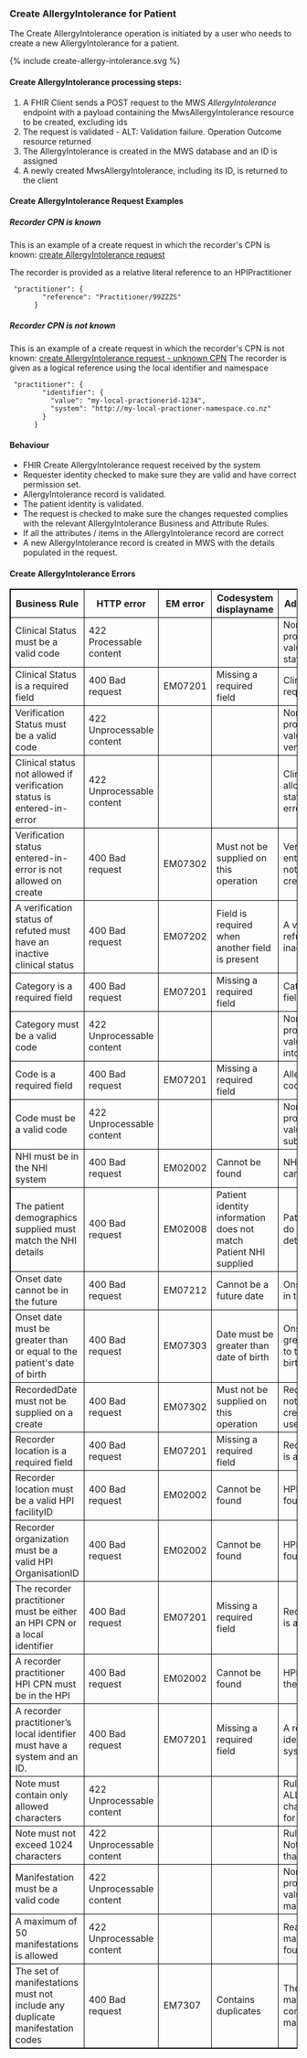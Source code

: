 

### Create AllergyIntolerance  for Patient

The Create AllergyIntolerance  operation is initiated by a user who needs to create a new AllergyIntolerance for a patient.


<div>
{% include create-allergy-intolerance.svg %}
</div>



####  Create AllergyIntolerance processing steps:

1. A FHIR Client sends a POST request to the MWS *AllergyIntolerance* endpoint with  a payload containing the MwsAllergyIntolerance resource to be created, excluding ids
2. The request is validated - ALT: Validation failure. Operation Outcome resource returned
3. The AllergyIntolerance is created in the MWS database and an ID is assigned
4. A newly created  MwsAllergyIntolerance, including its ID,  is returned to the client


####  Create AllergyIntolerance Request Examples

##### Recorder CPN is known

This is an example of a create request in which the recorder's CPN is known:
[create AllergyIntolerance request](AllergyIntolerance-MwsAllergyIntolerance.json.html)

The recorder is provided as a relative literal reference to an HPIPractitioner 

```
 "practitioner": {
        "reference": "Practitioner/99ZZZS"
      }
```

##### Recorder CPN is not known

This is an example of a create request in which the recorder's CPN is not known:
[create AllergyIntolerance request - unknown CPN](AllergyIntolerance-MwsAllergyIntolerance-3.json.html)
The recorder is given as a logical reference using the local identifier and namespace

```
 "practitioner": {
        "identifier": {
          "value": "my-local-practionerid-1234",
          "system": "http://my-local-practioner-namespace.co.nz"
        }
      }
```

#### Behaviour

* FHIR Create AllergyIntolerance request received by the system
* Requester identity checked to make sure they are valid and have correct permission set.
* AllergyIntolerance record is validated.
* The patient identity is validated.
* The request is checked  to make sure the changes requested complies with the relevant AllergyIntolerance Business and Attribute Rules.
* If all the attributes / items in the AllergyIntolerance record are correct
* A new AllergyIntolerance record is created in MWS with the details populated in the request.


<h4>Create AllergyIntolerance Errors</h4>
<table>
<style>
table, th, td {
  border: 1px solid black;
  border-collapse: collapse;
}
</style>
<tr><th>Business Rule</th>
<th>HTTP error</th>
<th>EM error</th>
<th>Codesystem displayname</th>
<th>Additional description</th></tr>

<tr><td>Clinical Status must be a valid code</td>
<td>422 Processable content </td>
<td></td>
<td></td>
<td>None of the codings provided are in the value set Mws clinical status</td></tr>

<tr><td>Clinical Status is a required field</td>
<td>400 Bad request</td>
<td>EM07201</td>
<td>Missing a required field</td>
<td>Clinical Status is a required field on create</td></tr>

<tr><td>Verification Status must be a valid code</td>
<td>422 Unprocessable content</td>
<td></td>
<td></td>
<td>None of the codings provided are in the value set Mws verification status</td></tr>

<tr><td>Clinical status not allowed if verification status is entered-in-error</td>
<td>422 Unprocessable content</td>
<td></td>
<td></td>
<td>Clinical status not allowed if verification status is entered-in-error</td></tr>

<tr><td>Verification status entered-in-error is not allowed on create</td>
<td>400 Bad request</td>
<td>EM07302</td>
<td>Must not be supplied on this operation</td>
<td>Verification status of enter-in-error must not be supplied on a create operation</td></tr>

<tr><td>A verification status of refuted must have an inactive clinical status</td>
<td>400 Bad request</td>
<td>EM07202</td>
<td>Field is required when another field is present</td>
<td>A verification status of refuted must have an inactive clinical status</td></tr>

<tr><td>Category is a required field</td>
<td>400 Bad request</td>
<td>EM07201</td>
<td>Missing a required field</td>
<td>Category is a required field</td></tr>

<tr><td>Category must be a valid code</td>
<td>422 Unprocessable content</td>
<td></td>
<td></td>
<td>None of the codings provided are in the value set allergy intolerance category</td></tr>

<tr><td>Code is a required  field</td>
<td>400 Bad request</td>
<td>EM07201</td>
<td>Missing a required field</td>
<td>AllergyIntolerance code is a required field</td></tr>

<tr><td>Code must be a valid code</td>
<td>422 Unprocessable content</td>
<td></td>
<td></td>
<td>None of the codings provided are in the value set  mws substance combined</td></tr>

<tr><td>NHI must be in the NHI system</td>
<td>400 Bad request</td>
<td>EM02002</td>
<td>Cannot be found</td>
<td>NHI number supplied cannot be found</td></tr>

<tr><td>The patient demographics supplied must match the NHI details</td>
<td>400 Bad request</td>
<td>EM02008</td>
<td>Patient identity information does not match Patient NHI supplied</td>
<td>Patient details supplied do not match the NHI details</td></tr>

<tr><td>Onset date cannot be in the future</td>
<td>400 Bad request</td>
<td>EM07212</td>
<td>Cannot be a future date</td>
<td>Onset date cannot be in the future</td></tr>

<tr><td>Onset date must be greater than or equal to the patient's date of birth</td>
<td>400 Bad request</td>
<td>EM07303</td>
<td>Date must be greater than date of birth</td>
<td>Onset date must be greater than or equal to the patient's date of birth</td></tr>

<tr><td>RecordedDate must not be supplied on a create</td>
<td>400 Bad request</td>
<td>EM07302</td>
<td>Must not be supplied on this operation</td>
<td>Recorded date must not be supplied on a create. Todays date is used</td></tr>

<tr><td>Recorder location is a required field</td>
<td>400 Bad request</td>
<td>EM07201</td>
<td>Missing a required field</td>
<td>Recorder HPI facilityID is a required field</td></tr>

<tr><td>Recorder location must be a valid HPI facilityID </td>
<td>400 Bad request</td>
<td>EM02002</td>
<td>Cannot be found</td>
<td>HPI Facility ID not found in the HPI</td></tr>

<tr><td>Recorder organization must be a valid HPI OrganisationID</td>
<td>400 Bad request</td>
<td>EM02002</td>
<td>Cannot be found</td>
<td>HPI Organisation ID not found in the HPI</td></tr>

<tr><td>The recorder practitioner must be either an HPI CPN or a local identifier</td>
<td>400 Bad request</td>
<td>EM07201</td>
<td>Missing a required field</td>
<td>Recorder Practitioner is a required field</td></tr>

<tr><td>A recorder practitioner HPI CPN must be in the HPI</td>
<td>400 Bad request</td>
<td>EM02002</td>
<td>Cannot be found</td>
<td>HPI CPN not found in the HPI</td></tr>

<tr><td>A recorder practitioner’s local identifier must have a system and an ID.</td>
<td>400 Bad request</td>
<td>EM07201</td>
<td>Missing a required field</td>
<td>A recorder's local identifier must have a system and ID</td></tr>

<tr><td>Note must contain only allowed characters</td>
<td>422 Unprocessable content</td>
<td></td>
<td></td>
<td>Rule NOTE-ALLOWED-CHARS  character restrictions for notes</td></tr>

<tr><td>Note must not exceed 1024 characters</td>
<td>422 Unprocessable content</td>
<td></td>
<td></td>
<td>Rule NOTE-LENGTH Notes must be less than 1024 characters</td></tr>

<tr><td>Manifestation must be a valid code</td>
<td>422 Unprocessable content</td>
<td></td>
<td></td>
<td>None of the codings provided are in the value set  mws manifestations</td></tr>

<tr><td>A maximum of 50 manifestations is allowed</td>
<td>422 Unprocessable content</td>
<td></td>
<td></td>
<td>Reaction.manifestation: max allowed = 50, but found <count></td></tr>

<tr><td>The set of manifestations must not include any duplicate manifestation codes</td>
<td>400 Bad request</td>
<td>EM7307</td>
<td>Contains duplicates</td>
<td>The set of reaction manifestations contains duplicate manifestation codes</td></tr>
</table>
